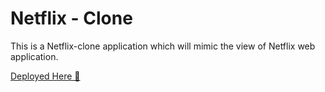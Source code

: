 # Netflix - Clone

This is a Netflix-clone application which will mimic the view of Netflix web application.

[Deployed Here 🔗](https://netflix-clone-sakthivel.netlify.app/ "https://netflix-clone-sakthivel.netlify.app/")
